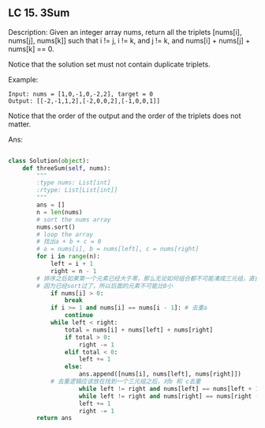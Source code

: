 
## LC 15. 3Sum

Description: 
Given an integer array nums, return all the triplets [nums[i], nums[j], nums[k]] such that i != j, i != k, and j != k, and nums[i] + nums[j] + nums[k] == 0.

Notice that the solution set must not contain duplicate triplets.

Example:
```
Input: nums = [1,0,-1,0,-2,2], target = 0
Output: [[-2,-1,1,2],[-2,0,0,2],[-1,0,0,1]]
```

Notice that the order of the output and the order of the triplets does not matter.


Ans:
```py

class Solution(object):
    def threeSum(self, nums):
        """
        :type nums: List[int]
        :rtype: List[List[int]]
        """
        ans = []
        n = len(nums)
        # sort the nums array
        nums.sort()
        # loop the array  
	    # 找出a + b + c = 0
        # a = nums[i], b = nums[left], c = nums[right]
        for i in range(n):
            left = i + 1
            right = n - 1
	    # 排序之后如果第一个元素已经大于零，那么无论如何组合都不可能凑成三元组，直接返回结果就可以了
        # 因为已经sort过了，所以后面的元素不可能比0小
            if nums[i] > 0: 
                break
            if i >= 1 and nums[i] == nums[i - 1]: # 去重a
                continue
            while left < right:
                total = nums[i] + nums[left] + nums[right]
                if total > 0:
                    right -= 1
                elif total < 0:
                    left += 1
                else:
                    ans.append([nums[i], nums[left], nums[right]])
		    # 去重逻辑应该放在找到一个三元组之后，对b 和 c去重
                    while left != right and nums[left] == nums[left + 1]: left += 1
                    while left != right and nums[right] == nums[right - 1]: right -= 1
                    left += 1
                    right -= 1
        return ans
```